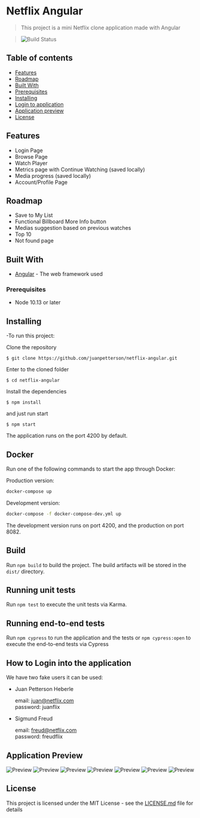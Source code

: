 # Netflix Angular
> This project is a mini Netflix clone application made with Angular

> ![Build Status](https://api.travis-ci.org/juanpetterson/netflix-angular.svg?branch=master)

## Table of contents
* [Features](#features)
* [Roadmap](#roadmap)
* [Built With](#built-with)
* [Prerequisites](#prerequisites)
* [Installing](#installing)
* [Login to application](#how-to-login-into-the-application)
* [Application preview](#application-preview)
* [License](#license)


## Features
- Login Page
- Browse Page
- Watch Player
- Metrics page with Continue Watching (saved locally)
- Media progress (saved locally)
- Account/Profile Page

## Roadmap

* Save to My List
* Functional Billboard More Info button
* Medias suggestion based on previous watches
* Top 10
* Not found page
	
## Built With

* [Angular](https://angular.io/docs) - The web framework used
  
### Prerequisites

* Node 10.13 or later
	
## Installing
-To run this project:

Clone the repository
```
$ git clone https://github.com/juanpetterson/netflix-angular.git
```
Enter to the cloned folder

```
$ cd netflix-angular
```
Install the dependencies

```
$ npm install
```
and just run start
```
$ npm start
```
The application runs on the port 4200 by default.

## Docker
Run one of the following commands to start the app through Docker:

Production version:

```bash
docker-compose up
```

Development version:

```bash
docker-compose -f docker-compose-dev.yml up
```
The development version runs on port 4200, and the production on port 8082.

## Build

Run `npm build` to build the project. The build artifacts will be stored in the `dist/` directory.

## Running unit tests

Run `npm test` to execute the unit tests via Karma.

## Running end-to-end tests

Run `npm cypress` to run the application and the tests or `npm cypress:open` to execute the end-to-end tests via Cypress

## How to Login into the application

We have two fake users it can be used:

- Juan Petterson Heberle


    email: juan@netflix.com  
    password: juanflix  
    
- Sigmund Freud


    email: freud@netflix.com  
    password: freudflix  

## Application Preview
![Preview](https://github.com/juanpetterson/netflix-angular/blob/master/src/assets/docs/login-page.png)
![Preview](https://github.com/juanpetterson/netflix-angular/blob/master/src/assets/docs/browse-page.png)
![Preview](https://github.com/juanpetterson/netflix-angular/blob/master/src/assets/docs/browse-page-hover.png)
![Preview](https://github.com/juanpetterson/netflix-angular/blob/master/src/assets/docs/browse-page-details.png)
![Preview](https://github.com/juanpetterson/netflix-angular/blob/master/src/assets/docs/browse-page-originals.png)
![Preview](https://github.com/juanpetterson/netflix-angular/blob/master/src/assets/docs/watch-player.png)
![Preview](https://github.com/juanpetterson/netflix-angular/blob/master/src/assets/docs/account-page.png)

## License

This project is licensed under the MIT License - see the [LICENSE.md](LICENSE.md) file for details
